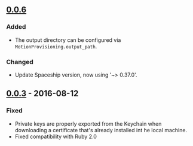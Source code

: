 ## [0.0.6]
### Added
- The output directory can be configured via `MotionProvisioning.output_path`.

### Changed
- Update Spaceship version, now using '~> 0.37.0'.

## [0.0.3] - 2016-08-12
### Fixed
- Private keys are properly exported from the Keychain when downloading a
  certificate that's already installed int he local machine.
- Fixed compatibility with Ruby 2.0

[0.0.6]: https://github.com/HipByte/motion-provisioning/compare/0.0.5...0.0.6
[0.0.5]: https://github.com/HipByte/motion-provisioning/compare/0.0.4...0.0.5
[0.0.4]: https://github.com/HipByte/motion-provisioning/compare/0.0.3...0.0.4
[0.0.3]: https://github.com/HipByte/motion-provisioning/compare/0.0.2...0.0.3
[0.0.2]: https://github.com/HipByte/motion-provisioning/compare/0.0.1...0.0.2
